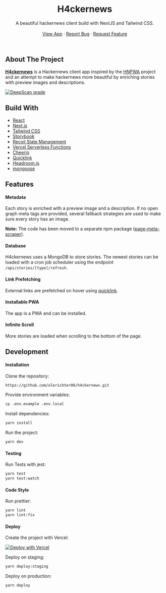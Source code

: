 <!-- ![H4ckernews](./public/logo.png) -->

<br />
  <h1 align="center">H4ckernews</h1>

  <p align="center">
    A beautiful hackernews client build with NextJS and Tailwind CSS.
    <br />
    <br />
    <a href="https://h4ckernews.com/">View App</a>
    ·
    <a href="https://github.com/olerichter00/h4ckernews/issues">Report Bug</a>
    ·
    <a href="https://github.com/olerichter00/h4ckernews/issues">Request Feature</a>
  </p>
  <br />
</p>

## About The Project

[**H4ckernews**](https://h4ckernews.com/) is a Hackernews client app inspired by the [HNPWA](https://hnpwa.com/) project and an attempt to make hackernews more beautiful by enriching stories with preview images and descriptions.

[![DeepScan grade](https://deepscan.io/api/teams/11955/projects/14907/branches/288655/badge/grade.svg)](https://deepscan.io/dashboard#view=project&tid=11955&pid=14907&bid=288655)

## Build With

- [React](https://reactjs.org/)
- [Next.js](https://nextjs.org/)
- [Tailwind CSS](https://tailwindcss.com/)
- [Storybook](https://storybook.js.org/)
- [Recoil State Management](https://recoiljs.org/)
- [Vercel Serverless Functions](https://vercel.com/docs/serverless-functions/introduction)
- [Cheerio](https://cheerio.js.org/)
- [Quicklink](https://github.com/GoogleChromeLabs/quicklink)
- [Headroom.js](https://wicky.nillia.ms/headroom.js/)
- [mongoose](https://mongoosejs.com/)

## Features

#### Metadata

Each story is enriched with a preview image and a description. If no open graph meta tags are provided, several fallback strategies are used to make sure every story has an image.

**Note:** The code has been moved to a separate npm package ([page-meta-scraper](https://www.npmjs.com/package/page-meta-scraper)).

#### Database

H4ckernews uses a MongoDB to store stories. The newest stories can be loaded with a cron job scheduler using the endpoint `/api/stories/[type]/refresh`.

#### Link Prefetching

External links are prefetched on hover using [quicklink](https://github.com/GoogleChromeLabs/quicklink).

#### Installable PWA

The app is a PWA and can be installed.

#### Infinite Scroll

More stories are loaded when scrolling to the bottom of the page.

## Development

#### Installation

Clone the repository:

```sh
https://github.com/olerichter00/h4ckernews.git
```

Provide environment variables:

```sh
cp .env.example .env.local
```

Install dependencies:

```sh
yarn install
```

Run the project:

```sh
yarn dev
```

#### Testing

Run Tests with jest:

```sh
yarn test
yarn test:watch

```

#### Code Style

Run prettier:

```sh
yarn lint
yarn lint:fix
```

#### Deploy

Create the project with Vercel:

[![Deploy with Vercel](https://vercel.com/button)](https://vercel.com/new/git/external?repository-url=https%3A%2F%2Fgithub.com%2Folerichter00%2Fh4ckernews&project-name=h4ckernews&repository-name=h4ckernews)

Deploy on staging:

```sh
yarn deploy:staging
```

Deploy on production:

```sh
yarn deploy
```
